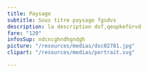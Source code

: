 ```yaml
---
title: Paysage
subtitle: Sous titre paysage fgsdvs
description: la description dsf,qeopkefùrvd
fare: "120"
infosSup: ndcncghndhgndgh
picture: "/resources/medias/dsc02781.jpg"
clipart: "/resources/medias/portrait.svg"

---
```

